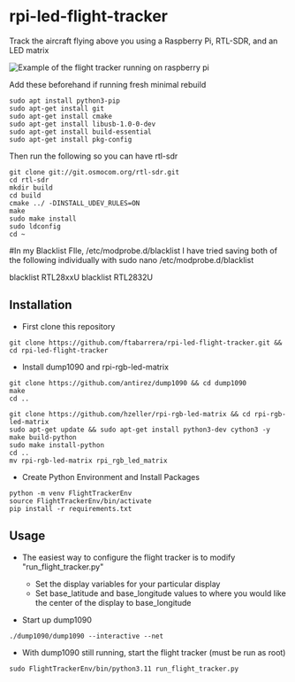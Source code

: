 # rpi-led-flight-tracker
Track the aircraft flying above you using a Raspberry Pi, RTL-SDR, and an LED matrix

![Example of the flight tracker running on raspberry pi](https://github.com/Weslex/rpi-led-flight-tracker/blob/main/example_img.png)

Add these beforehand if running fresh minimal rebuild
```
sudo apt install python3-pip
sudo apt-get install git
sudo apt-get install cmake
sudo apt-get install libusb-1.0-0-dev
sudo apt-get install build-essential
sudo apt-get install pkg-config
```

Then run the following so you can have rtl-sdr
```
git clone git://git.osmocom.org/rtl-sdr.git
cd rtl-sdr
mkdir build
cd build
cmake ../ -DINSTALL_UDEV_RULES=ON
make
sudo make install
sudo ldconfig
cd ~
```
#In my Blacklist FIle, /etc/modprobe.d/blacklist I have tried saving both of the following individually with
sudo nano /etc/modprobe.d/blacklist

blacklist RTL28xxU
blacklist RTL2832U

## Installation
- First clone this repository
```
git clone https://github.com/ftabarrera/rpi-led-flight-tracker.git && cd rpi-led-flight-tracker
```

- Install dump1090 and rpi-rgb-led-matrix
```
git clone https://github.com/antirez/dump1090 && cd dump1090
make
cd ..

git clone https://github.com/hzeller/rpi-rgb-led-matrix && cd rpi-rgb-led-matrix
sudo apt-get update && sudo apt-get install python3-dev cython3 -y
make build-python 
sudo make install-python
cd ..
mv rpi-rgb-led-matrix rpi_rgb_led_matrix

```
- Create Python Environment and Install Packages
```
python -m venv FlightTrackerEnv
source FlightTrackerEnv/bin/activate
pip install -r requirements.txt
```

## Usage
- The easiest way to configure the flight tracker is to modify "run_flight_tracker.py"
    - Set the display variables for your particular display
    - Set base_latitude and base_longitude values to where you would like the center of the display to base_longitude

- Start up dump1090
```
./dump1090/dump1090 --interactive --net
```

- With dump1090 still running, start the flight tracker (must be run as root)
```
sudo FlightTrackerEnv/bin/python3.11 run_flight_tracker.py
```







